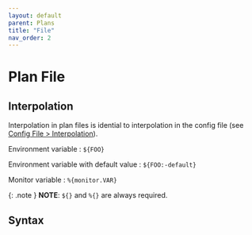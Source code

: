```yaml
---
layout: default
parent: Plans
title: "File"
nav_order: 2
---
```


# Plan File

## Interpolation

Interpolation in plan files is idential to interpolation in the config file (see [Config File > Interpolation](../config/config-file.html#interpolation)).

Environment variable
: `${FOO}`

Environment variable with default value
: `${FOO:-default}`

Monitor variable
: `%{monitor.VAR}`

{: .note }
**NOTE**: `${}` and `%{}` are always required.

## Syntax
